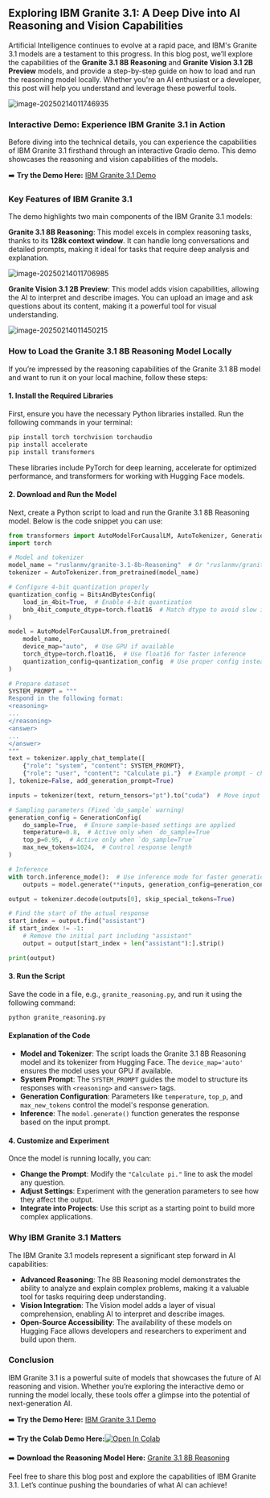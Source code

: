 ## Exploring IBM Granite 3.1: A Deep Dive into AI Reasoning and Vision Capabilities

Artificial Intelligence continues to evolve at a rapid pace, and IBM's Granite 3.1 models are a testament to this progress. In this blog post, we’ll explore the capabilities of the **Granite 3.1 8B Reasoning** and **Granite Vision 3.1 2B Preview** models, and provide a step-by-step guide on how to load and run the reasoning model locally. Whether you're an AI enthusiast or a developer, this post will help you understand and leverage these powerful tools.

![image-20250214011746935](./assets/images/posts/README/image-20250214011746935.png)

### Interactive Demo: Experience IBM Granite 3.1 in Action

Before diving into the technical details, you can experience the capabilities of IBM Granite 3.1 firsthand through an interactive Gradio demo. This demo showcases the reasoning and vision capabilities of the models.

➡️ **Try the Demo Here:** [IBM Granite 3.1 Demo](https://huggingface.co/spaces/ruslanmv/Granite-Vision-Chatbot)

### Key Features of IBM Granite 3.1

The demo highlights two main components of the IBM Granite 3.1 models:



**Granite 3.1 8B Reasoning**: This model excels in complex reasoning tasks, thanks to its **128k context window**. It can handle long conversations and detailed prompts, making it ideal for tasks that require deep analysis and explanation.

![image-20250214011706985](./assets/images/posts/README/image-20250214011706985.png)



**Granite Vision 3.1 2B Preview**: This model adds vision capabilities, allowing the AI to interpret and describe images. You can upload an image and ask questions about its content, making it a powerful tool for visual understanding.

![image-20250214011450215](./assets/images/posts/README/image-20250214011450215.png)





### How to Load the Granite 3.1 8B Reasoning Model Locally

If you’re impressed by the reasoning capabilities of the Granite 3.1 8B model and want to run it on your local machine, follow these steps:

#### 1. Install the Required Libraries

First, ensure you have the necessary Python libraries installed. Run the following commands in your terminal:

```bash
pip install torch torchvision torchaudio
pip install accelerate
pip install transformers
```

These libraries include PyTorch for deep learning, accelerate for optimized performance, and transformers for working with Hugging Face models.

#### 2. Download and Run the Model

Next, create a Python script to load and run the Granite 3.1 8B Reasoning model. Below is the code snippet you can use:

```python
from transformers import AutoModelForCausalLM, AutoTokenizer, GenerationConfig, BitsAndBytesConfig
import torch

# Model and tokenizer
model_name = "ruslanmv/granite-3.1-8b-Reasoning"  # Or "ruslanmv/granite-3.1-2b-Reasoning"
tokenizer = AutoTokenizer.from_pretrained(model_name)

# Configure 4-bit quantization properly
quantization_config = BitsAndBytesConfig(
    load_in_4bit=True,  # Enable 4-bit quantization
    bnb_4bit_compute_dtype=torch.float16  # Match dtype to avoid slow inference
)

model = AutoModelForCausalLM.from_pretrained(
    model_name,
    device_map="auto",  # Use GPU if available
    torch_dtype=torch.float16,  # Use float16 for faster inference
    quantization_config=quantization_config  # Use proper config instead of deprecated argument
)

# Prepare dataset
SYSTEM_PROMPT = """
Respond in the following format:
<reasoning>
...
</reasoning>
<answer>
...
</answer>
"""
text = tokenizer.apply_chat_template([
    {"role": "system", "content": SYSTEM_PROMPT},
    {"role": "user", "content": "Calculate pi."}  # Example prompt - change this!
], tokenize=False, add_generation_prompt=True)

inputs = tokenizer(text, return_tensors="pt").to("cuda")  # Move input tensor to GPU

# Sampling parameters (Fixed `do_sample` warning)
generation_config = GenerationConfig(
    do_sample=True,  # Ensure sample-based settings are applied
    temperature=0.8,  # Active only when `do_sample=True`
    top_p=0.95,  # Active only when `do_sample=True`
    max_new_tokens=1024,  # Control response length
)

# Inference
with torch.inference_mode():  # Use inference mode for faster generation
    outputs = model.generate(**inputs, generation_config=generation_config)

output = tokenizer.decode(outputs[0], skip_special_tokens=True)

# Find the start of the actual response
start_index = output.find("assistant")
if start_index != -1:
    # Remove the initial part including "assistant"
    output = output[start_index + len("assistant"):].strip()

print(output)

```

#### 3. Run the Script

Save the code in a file, e.g., `granite_reasoning.py`, and run it using the following command:

```bash
python granite_reasoning.py
```

#### Explanation of the Code

- **Model and Tokenizer**: The script loads the Granite 3.1 8B Reasoning model and its tokenizer from Hugging Face. The `device_map='auto'` ensures the model uses your GPU if available.
- **System Prompt**: The `SYSTEM_PROMPT` guides the model to structure its responses with `<reasoning>` and `<answer>` tags.
- **Generation Configuration**: Parameters like `temperature`, `top_p`, and `max_new_tokens` control the model's response generation.
- **Inference**: The `model.generate()` function generates the response based on the input prompt.

#### 4. Customize and Experiment

Once the model is running locally, you can:

- **Change the Prompt**: Modify the `"Calculate pi."` line to ask the model any question.
- **Adjust Settings**: Experiment with the generation parameters to see how they affect the output.
- **Integrate into Projects**: Use this script as a starting point to build more complex applications.

### Why IBM Granite 3.1 Matters

The IBM Granite 3.1 models represent a significant step forward in AI capabilities:

- **Advanced Reasoning**: The 8B Reasoning model demonstrates the ability to analyze and explain complex problems, making it a valuable tool for tasks requiring deep understanding.
- **Vision Integration**: The Vision model adds a layer of visual comprehension, enabling AI to interpret and describe images.
- **Open-Source Accessibility**: The availability of these models on Hugging Face allows developers and researchers to experiment and build upon them.

### Conclusion

IBM Granite 3.1 is a powerful suite of models that showcases the future of AI reasoning and vision. Whether you’re exploring the interactive demo or running the model locally, these tools offer a glimpse into the potential of next-generation AI.

➡️ **Try the Demo Here:** [IBM Granite 3.1 Demo](https://huggingface.co/spaces/ruslanmv/Granite-Vision-Chatbot)



➡️ **Try the Colab Demo Here:**<a href="https://colab.research.google.com/github/ruslanmv/IBM-Granite-3.1-AI-Reasoning-and-Vision/blob/main/Granite.ipynb" target="_parent"><img src="https://colab.research.google.com/assets/colab-badge.svg" alt="Open In Colab"/></a>



➡️ **Download the Reasoning Model Here:** [Granite 3.1 8B Reasoning](https://huggingface.co/ruslanmv/granite-3.1-8b-Reasoning)

Feel free to share this blog post and explore the capabilities of IBM Granite 3.1. Let’s continue pushing the boundaries of what AI can achieve!